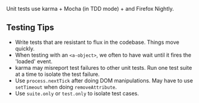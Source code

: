 Unit tests use karma + Mocha (in TDD mode) + and Firefox Nightly.

## Testing Tips

- Write tests that are resistant to flux in the codebase. Things move quickly.
- When testing with an `<a-object>`, we often to have wait until it fires the
  'loaded' event.
- karma may misreport test failures to other unit tests. Run one test suite at
  a time to isolate the test failure.
- Use `process.nextTick` after doing DOM manipulations. May have to use
  `setTimeout` when doing `removeAttribute`.
- Use `suite.only` or `test.only` to isolate test cases.
